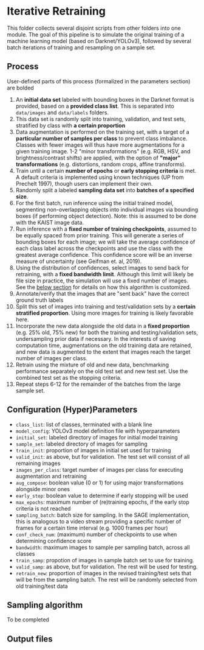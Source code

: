 # Iterative Retraining

This folder collects several disjoint scripts from other folders into one module. The goal of this pipeline is to simulate the original training of a machine learning model (based on Darknet/YOLOv3), followed by several batch iterations of training and resampling on a sample set. 

## Process

User-defined parts of this process (formalized in the parameters section) are bolded

1. An **initial data set** labeled with bounding boxes in the Darknet format is provided, based on a **provided class list**. This is separated into `data/images` and `data/labels` folders.
2. This data set is randomly split into training, validation, and test sets, stratified by class with **a certain proportion**
3. Data augmentation is performed on the training set, with a target of a **particular number of samples per class** to prevent class imbalance. Classes with fewer images will thus have more augmentations for a given training image. 1-2 "minor transformations" (e.g. RGB, HSV, and brightness/contrast shifts) are applied, with the option of **"major" transformations** (e.g. distortions, random crops, affine transforms).
4. Train until a certain **number of epochs** or **early stopping criteria** is met. A default criteria is implemented using known techniques (UP from Prechelt 1997), though users can implement their own.
5. Randomly split a labeled **sampling data set** into **batches of a specified size**.
6. For the first batch, run inference using the initial trained model, segmenting non-overlapping objects into individual images via bounding boxes (if performing object detection). Note: this is assumed to be done with the KAIST image data.
7. Run inference with a **fixed number of training checkpoints**, assumed to be equally spaced from prior training. This will generate a series of bounding boxes for each image; we will take the average confidence of each class label across the checkpoints and use the class with the greatest average confidence. This confidence score will be an inverse measure of uncertainty  (see Geifman et. al, 2019).
8. Using the distribution of confidences, select images to send back for retraining, with a **fixed bandwidth limit**. Although this limit will likely be file size in practice, the simulation will use a fixed number of images. See the [below section](#sampling-algorithm) for details on how this algorithm is customized.
9. Annotate/verify that the images that are "sent back" have the correct ground truth labels
10. Split this set of images into training and test/validation sets by a **certain stratified proportion**. Using more images for training is likely favorable here.
11. Incorporate the new data alongside the old data in a **fixed proportion** (e.g. 25% old, 75% new) for both the training and testing/validation sets, undersampling prior data if necessary. In the interests of saving computation time, augmentations on the old training data are retained, and new data is augmented to the extent that images reach the target number of images per class.
12. Retrain using the mixture of old and new data, benchmarking performance separately on the old test set and new test set. Use the combined test set as the stopping criteria.
13. Repeat steps 6-12 for the remainder of the batches from the large sample set.

## Configuration (Hyper)Parameters

* `class_list`: list of classes, terminated with a blank line
* `model_config`: YOLOv3 model definition file with hyperparameters
* `initial_set`: labeled directory of images for initial model training
* `sample_set`: labeled directory of images for sampling
* `train_init`: proportion of images in initial set used for training
* `valid_init`: as above, but for validation. The test set will consist of all remaining images
* `images_per_class`: target number of images per class for executing augmentation and retraining
* `aug_compose`: boolean value (0 or 1) for using major transformations alongside minor ones
* `early_stop`: boolean value to determine if early stopping will be used
* `max_epochs`: maximum number of (re)training epochs, if the early stop criteria is not reached
* `sampling_batch`: batch size for sampling. In the SAGE implementation, this is analogous to a video stream providing a specific number of frames for a certain time interval (e.g. 1000 frames per hour)
* `conf_check_num`: (maximum) number of checkpoints to use when determining confidence score
* `bandwidth`: maximum images to sample per sampling batch, across all classes
* `train_samp`: propotion of images in sample batch set to use for training.
* `valid_samp`: as above, but for validation. The rest will be used for testing.
* `retrain_new`: proportion of images in the revised training/test sets that will be from the sampling batch. The rest will be randomly selected from old training/test data

## Sampling algorithm

To be completed

## Output files